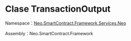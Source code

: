 # Clase TransactionOutput

Namespace：[Neo.SmartContract.Framework.Services.Neo](../Neo.md)

Assembly：Neo.SmartContract.Framework

